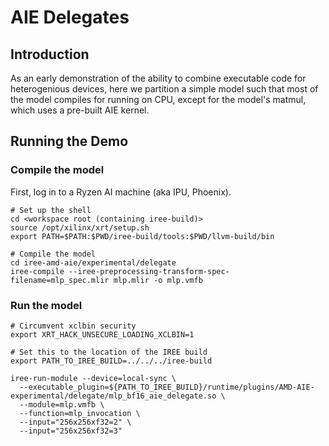 # AIE Delegates

## Introduction

As an early demonstration of the ability to combine executable code for
heterogenious devices, here we partition a simple model such that most of the
model compiles for running on CPU, except for the model's matmul, which uses
a pre-built AIE kernel.

## Running the Demo

### Compile the model

First, log in to a Ryzen AI machine (aka IPU, Phoenix).

```
# Set up the shell
cd <workspace root (containing iree-build)>
source /opt/xilinx/xrt/setup.sh
export PATH=$PATH:$PWD/iree-build/tools:$PWD/llvm-build/bin

# Compile the model
cd iree-amd-aie/experimental/delegate
iree-compile --iree-preprocessing-transform-spec-filename=mlp_spec.mlir mlp.mlir -o mlp.vmfb
```

### Run the model

```
# Circumvent xclbin security
export XRT_HACK_UNSECURE_LOADING_XCLBIN=1

# Set this to the location of the IREE build
export PATH_TO_IREE_BUILD=../../../iree-build

iree-run-module --device=local-sync \
  --executable_plugin=${PATH_TO_IREE_BUILD}/runtime/plugins/AMD-AIE-experimental/delegate/mlp_bf16_aie_delegate.so \
  --module=mlp.vmfb \
  --function=mlp_invocation \
  --input="256x256xf32=2" \
  --input="256x256xf32=3"
```